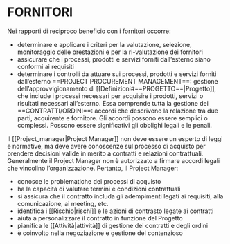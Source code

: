 # FORNITORI
Nei rapporti di reciproco beneficio con i fornitori occorre:
- determinare e applicare i criteri per la valutazione, selezione, monitoraggio delle prestazioni e per la ri-valutazione dei fornitori
- assicurare che i processi, prodotti e servizi forniti dall’esterno siano conformi ai requisiti
- determinare i controlli da attuare sui processi, prodotti e servizi forniti dall’esterno
==PROJECT PROCUREMENT MANAGEMENT==: gestione dell’approvvigionamento di [[Definizioni#==PROGETTO==|Progetto]], che include i processi necessari per acquisire i prodotti, servizi o risultati necessari all’esterno. Essa comprende tutta la gestione dei ==CONTRATTI/ORDINI==: accordi che descrivono la relazione tra due parti, acquirente e fornitore. Gli accordi possono essere semplici o complessi. Possono essere significativi gli obblighi legali e le penali.

Il [[Project_manager|Project Manager]] non deve essere un esperto di leggi e normative, ma deve avere conoscenze sul processo di acquisto per prendere decisioni valide in merito a contratti e relazioni contrattuali. Generalmente il Project Manager non è autorizzato a firmare accordi legali che vincolino l’organizzazione. Pertanto, il Project Manager:
- conosce le problematiche dei processi di acquisto
- ha la capacità di valutare termini e condizioni contrattuali
- si assicura che il contratto includa gli adempimenti legati ai requisiti, alla comunicazione, ai meeting, etc.
- identifica i [[Rischio|rischi]] e le azioni di contrasto legate ai contratti
- aiuta a personalizzare il contratto in funzione del Progetto
- pianifica le [[Attività|attività]] di gestione dei contratti e degli ordini
- è coinvolto nella negoziazione e gestione del contenzioso